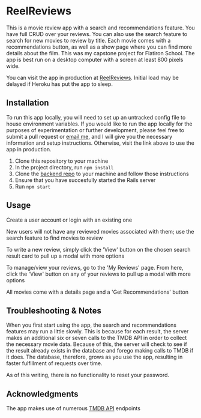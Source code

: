 # ReelReviews

This is a movie review app with a search and recommendations feature. You have full CRUD over your reviews. You can also use the search feature to search for new movies to review by title. Each movie comes with a recommendations button, as well as a show page where you can find more details about the film. This was my capstone project for Flatiron School. The app is best run on a desktop computer with a screen at least 800 pixels wide.

You can visit the app in production at [ReelReviews](https://reelreviews-cohen.netlify.app/). Initial load may be delayed if Heroku has put the app to sleep.

## Installation

To run this app locally, you will need to set up an untracked config file to house environment variables. If you would like to run the app locally for the purposes of experimentation or further development, please feel free to submit a pull request or [email me](smcohen82@gmail.com), and I will give you the necessary information and setup instructions. Otherwise, visit the link above to use the app in production. 

1) Clone this repository to your machine
2) In the project directory, run `npm install`
3) Clone the [backend repo](https://github.com/MelSwell/reel-reviews-backend) to your machine and follow those instructions
4) Ensure that you have succesfully started the Rails server
5) Run `npm start` 

## Usage

Create a user account or login with an existing one

New users will not have any reviewed movies associated with them; use the search feature to find movies to review

To write a new review, simply click the 'View' button on the chosen search result card to pull up a modal with more options

To manage/view your reviews, go to the 'My Reviews' page. From here, click the 'View' button on any of your reviews to pull up a modal with more options

All movies come with a details page and a 'Get Recommendations' button

## Troubleshooting & Notes

When you first start using the app, the search and recommendations features may run a little slowly. This is because for each result, the server makes an additional six or seven calls to the TMDB API in order to collect the necessary movie data. Because of this, the server will check to see if the result already exists in the database and forego making calls to TMDB if it does. The database, therefore, grows as you use the app, resulting in faster fulfillment of requests over time. 

As of this writing, there is no functionality to reset your password. 

## Acknowledgments

The app makes use of numerous [TMDB API](https://developers.themoviedb.org/3/getting-started/introduction) endpoints
